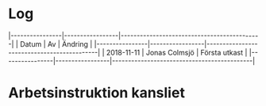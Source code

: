 # Log

|----------------|-----------------|--------------------------------------------|
| Datum          | Av              | Ändring                                    |
|----------------|-----------------|--------------------------------------------|
| 2018-11-11     | Jonas Colmsjö   | Första utkast                              |
|----------------|-----------------|--------------------------------------------|


# Arbetsinstruktion kansliet





